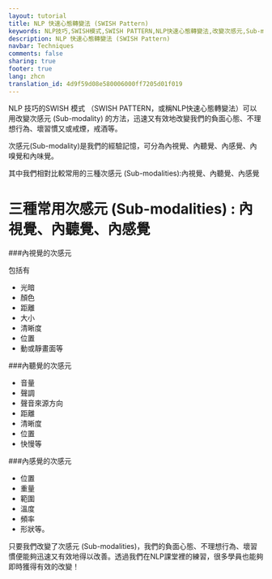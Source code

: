 ```yaml
---
layout: tutorial
title: NLP 快速心態轉變法 (SWISH Pattern)
keywords: NLP技巧,SWISH模式,SWISH PATTERN,NLP快速心態轉變法,改變次感元,Sub-modality,負面心態,不理想行為,壞習慣,戒煙,戒酒,內視覺,內聽覺,內感覺,內嗅覺,內味覺
description: NLP 快速心態轉變法 (SWISH Pattern)
navbar: Techniques
comments: false
sharing: true
footer: true
lang: zhcn
translation_id: 4d9f59d08e580006000ff7205d01f019
---
```


NLP 技巧的SWISH 模式 （SWISH PATTERN，或稱NLP快速心態轉變法）可以用改變次感元 (Sub-modality) 的方法，迅速又有效地改變我們的負面心態、不理想行為、壞習慣又或戒煙，戒酒等。

次感元(Sub-modality)是我們的經驗記憶，可分為內視覺、內聽覺、內感覺、內嗅覺和內味覺。

其中我們相對比較常用的三種次感元 (Sub-modalities):內視覺、內聽覺、內感覺

# 三種常用次感元 (Sub-modalities) : 內視覺、內聽覺、內感覺

###內視覺的次感元

包括有

* 光暗
* 顏色
* 距離
* 大小
* 清晰度
* 位置
* 動或靜畫面等

###內聽覺的次感元

* 音量
* 聲調
* 聲音來源方向
* 距離
* 清晰度
* 位置
* 快慢等

###內感覺的次感元

* 位置
* 重量
* 範圍
* 溫度
* 頻率
* 形狀等。

只要我們改變了次感元 (Sub-modalities)，我們的負面心態、不理想行為、壞習慣便能夠迅速又有效地得以改善。透過我們在NLP課堂裡的練習，很多學員也能夠即時獲得有效的改變！
